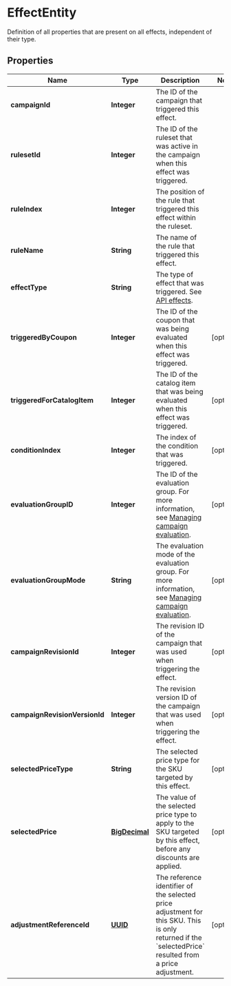 

# EffectEntity

Definition of all properties that are present on all effects, independent of their type.
## Properties

Name | Type | Description | Notes
------------ | ------------- | ------------- | -------------
**campaignId** | **Integer** | The ID of the campaign that triggered this effect. | 
**rulesetId** | **Integer** | The ID of the ruleset that was active in the campaign when this effect was triggered. | 
**ruleIndex** | **Integer** | The position of the rule that triggered this effect within the ruleset. | 
**ruleName** | **String** | The name of the rule that triggered this effect. | 
**effectType** | **String** | The type of effect that was triggered. See [API effects](https://docs.talon.one/docs/dev/integration-api/api-effects). | 
**triggeredByCoupon** | **Integer** | The ID of the coupon that was being evaluated when this effect was triggered. |  [optional]
**triggeredForCatalogItem** | **Integer** | The ID of the catalog item that was being evaluated when this effect was triggered. |  [optional]
**conditionIndex** | **Integer** | The index of the condition that was triggered. |  [optional]
**evaluationGroupID** | **Integer** | The ID of the evaluation group. For more information, see [Managing campaign evaluation](https://docs.talon.one/docs/product/applications/managing-campaign-evaluation). |  [optional]
**evaluationGroupMode** | **String** | The evaluation mode of the evaluation group. For more information, see [Managing campaign evaluation](https://docs.talon.one/docs/product/applications/managing-campaign-evaluation). |  [optional]
**campaignRevisionId** | **Integer** | The revision ID of the campaign that was used when triggering the effect. |  [optional]
**campaignRevisionVersionId** | **Integer** | The revision version ID of the campaign that was used when triggering the effect. |  [optional]
**selectedPriceType** | **String** | The selected price type for the SKU targeted by this effect. |  [optional]
**selectedPrice** | [**BigDecimal**](BigDecimal.md) | The value of the selected price type to apply to the SKU targeted by this effect, before any discounts are applied. |  [optional]
**adjustmentReferenceId** | [**UUID**](UUID.md) | The reference identifier of the selected price adjustment for this SKU. This is only returned if the &#x60;selectedPrice&#x60; resulted from a price adjustment. |  [optional]



